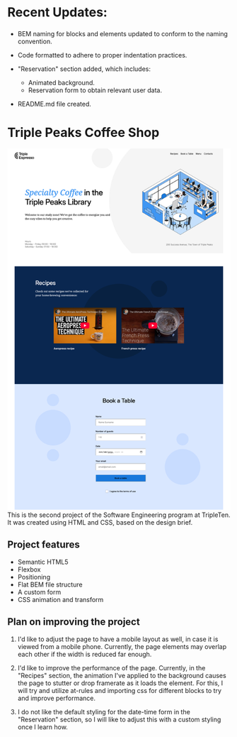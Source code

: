 # Recent Updates:
###
* BEM naming for blocks and elements updated to conform to the naming convention.

* Code formatted to adhere to proper indentation practices.

* "Reservation" section added, which includes:
  * Animated background.
  * Reservation form to obtain relevant user data.

* README.md file created.
# Triple Peaks Coffee Shop
![Coffee Shop](./images/demo/Triple%20Peaks%20Coffee%20Project.png)
This is the second project of the Software Engineering program at TripleTen. It was created using HTML and CSS, based on the design brief.

## Project features

- Semantic HTML5
- Flexbox
- Positioning
- Flat BEM file structure
- A custom form
- CSS animation and transform

## Plan on improving the project

1. I'd like to adjust the page to have a mobile layout as well, in case it is viewed from a mobile phone. Currently, the page elements may overlap each other if the width is reduced far enough.

2. I'd like to improve the performance of the page. Currently, in the "Recipes" section, the animation I've applied to the background causes the page to stutter or drop framerate as it loads the element. For this, I will try and utilize at-rules and importing css for different blocks to try and improve performance.

3. I do not like the default styling for the date-time form in the "Reservation" section, so I will like to adjust this with a custom styling once I learn how.
